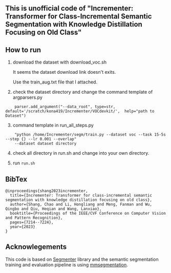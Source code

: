 ## This is unofficial code of "Incrementer: Transformer for Class-Incremental Semantic Segmentation with Knowledge Distillation Focusing on Old Class"

## How to run

1. download the dataset with download_voc.sh

    It seems the dataset download link doesn't exits.

    Use the train_aug.txt file that I attached.

2. check the dataset directory and change the command template of argparsers.py
```
    parser.add_argument("--data_root", type=str, default='/scratch/kona419/Incrementer/VOCdevkit/',  help="path to Dataset")
```
3. command template in run_all_steps.py
```
    "python /home/Incrementer/segm/train.py --dataset voc --task 15-5s --step {} --lr 0.001 --overlap"
    --dataset dataset directory
```
4. check all directory in run.sh and change into your own directory.

5. run 
```run.sh```

## BibTex
```
@inproceedings{shang2023incrementer,
  title={Incrementer: Transformer for class-incremental semantic segmentation with knowledge distillation focusing on old class},
  author={Shang, Chao and Li, Hongliang and Meng, Fanman and Wu, Qingbo and Qiu, Heqian and Wang, Lanxiao},
  booktitle={Proceedings of the IEEE/CVF Conference on Computer Vision and Pattern Recognition},
  pages={7214--7224},
  year={2023}
}
```

## Acknowlegements

This code is based on [Segmenter](https://github.com/rstrudel/segmenter) library and the semantic segmentation training and evaluation pipeline 
is using [mmsegmentation](https://github.com/open-mmlab/mmsegmentation).
